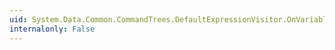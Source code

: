 ```yaml
---
uid: System.Data.Common.CommandTrees.DefaultExpressionVisitor.OnVariableRebound(System.Data.Common.CommandTrees.DbVariableReferenceExpression,System.Data.Common.CommandTrees.DbVariableReferenceExpression)
internalonly: False
---
```

